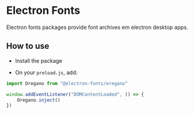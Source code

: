 # Electron Fonts

Electron fonts packages provide font archives em electron desktop apps.

## How to use

* Install the package

* On your `preload.js`, add:

```ts
import Oregano from "@electron-fonts/oregano"

window.addEventListener("DOMContentLoaded", () => {
    Oregano.inject()
})
```